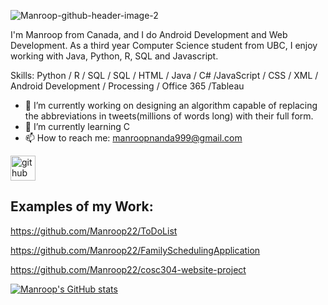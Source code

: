 ![Manroop-github-header-image-2](https://user-images.githubusercontent.com/77290018/226778881-5ac81ad2-194a-4cb0-b079-10f79c9236e3.png)

I'm Manroop from Canada, and I do Android Development and Web Development. As a third year Computer Science student from UBC, I enjoy working with Java, Python, R, SQL and Javascript.

Skills: Python / R / SQL / SQL / HTML / Java / C# /JavaScript / CSS / XML / Android Development / Processing / Office 365 /Tableau

- 🔭 I’m currently working on designing an algorithm capable of replacing the abbreviations in tweets(millions of words long) with their full form.  
- 🌱 I’m currently learning C 
- 📫 How to reach me: manroopnanda999@gmail.com 


[<img src='https://cdn.jsdelivr.net/npm/simple-icons@3.0.1/icons/github.svg' alt='github' height='40'>](https://github.com/Manroop/22)  

## Examples of my Work:
https://github.com/Manroop22/ToDoList

https://github.com/Manroop22/FamilySchedulingApplication

https://github.com/Manroop22/cosc304-website-project


[![Manroop's GitHub stats](https://github-readme-stats.vercel.app/api?username=Manroop22)](https://github.com/anuraghazra/github-readme-stats)

